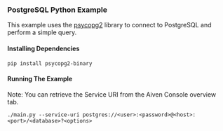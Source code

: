 ### PostgreSQL Python Example

This example uses the [psycopg2](https://pypi.org/project/psycopg2) library to connect to PostgreSQL and perform a simple query.
#### Installing Dependencies  

```
pip install psycopg2-binary
```

#### Running The Example
Note: You can retrieve the Service URI from the Aiven Console overview tab.
```
./main.py --service-uri postgres://<user>:<password>@<host>:<port>/<database>?<options>
```